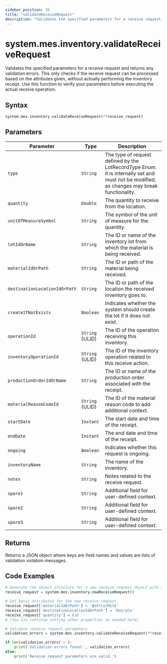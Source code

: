 ```yaml
---
sidebar_position: 35
title: "validateReceiveRequest"
description: "Validates the specified parameters for a receive request and returns any validation errors."
---
```


# system.mes.inventory.validateReceiveRequest

Validates the specified parameters for a receive request and returns any validation errors. This only checks if the receive request can be processed based on the attributes given, without actually performing the inventory receipt. Use this function to verify your parameters before executing the actual receive operation.

## Syntax

```python
system.mes.inventory.validateReceiveRequest(**receive_request)
```

## Parameters

| Parameter                     | Type            | Description                                                                                                                               |
|-------------------------------|-----------------|-------------------------------------------------------------------------------------------------------------------------------------------|
| `type`                        | `String`        | The type of request defined by the LotRecordType Enum. It is internally set and must not be modified, as changes may break functionality. |
| `quantity`                    | `Double`        | The quantity to receive from the location.                                                                                                |
| `unitOfMeasureSymbol`         | `String`        | The symbol of the unit of measure for the quantity.                                                                                       |
| `lotIdOrName`                 | `String`        | The ID or name of the inventory lot from which the material is being received.                                                            |
| `materialIdOrPath`            | `String`        | The ID or path of the material being received.                                                                                            |
| `destinationLocationIdOrPath` | `String`        | The ID or path of the location the received inventory goes to.                                                                            |
| `createIfNotExists`           | `Boolean`       | Indicates whether the system should create the lot if it does not exist.                                                                  |
| `operationId`                 | `String` (ULID) | The ID of the operation receiving this inventory.                                                                                         |
| `inventoryOperationId`        | `String` (ULID) | The ID of the inventory operation related to this receive action.                                                                         |
| `productionOrderIdOrName`     | `String`        | The ID or name of the production order associated with the receipt.                                                                       |
| `materialReasonCodeId`        | `String` (ULID) | The ID of the material reason code to add additional context.                                                                             |
| `startDate`                   | `Instant`       | The start date and time of the receipt.                                                                                                   |
| `endDate`                     | `Instant`       | The end date and time of the receipt.                                                                                                     |
| `ongoing`                     | `Boolean`       | Indicates whether this request is ongoing.                                                                                                |
| `inventoryName`               | `String`        | The name of the inventory.                                                                                                                |
| `notes`                       | `String`        | Notes related to the receive request.                                                                                                     |
| `spare1`                      | `String`        | Additional field for user-defined context.                                                                                                |
| `spare2`                      | `String`        | Additional field for user-defined context.                                                                                                |
| `spare3`                      | `String`        | Additional field for user-defined context.                                                                                                |

## Returns

Returns a JSON object where keys are field names and values are lists of validation violation messages.

## Code Examples

```python
# Generate the object structure for a new receive request object with no initial arguments
receive_request = system.mes.inventory.newReceiveRequest()

# Set basic attributes for the new receive request
receive_request['materialIdOrPath'] = 'Bottle/Milk'
receive_request['destinationLocationIdOrPath'] = 'DairyCo'
receive_request['quantity'] = 610
# (You can continue setting other properties as needed here)

# Validate receive request parameters
validation_errors = system.mes.inventory.validateReceiveRequest(**receive_request)

if len(validation_errors) > 0:
    print('Validation errors found:', validation_errors)
else:
    print('Receive request parameters are valid.')
```
